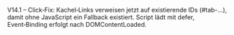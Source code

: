 V14.1 – Click‑Fix: Kachel‑Links verweisen jetzt auf existierende IDs (#tab-...), damit ohne JavaScript ein Fallback existiert. Script lädt mit defer, Event‑Binding erfolgt nach DOMContentLoaded.